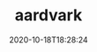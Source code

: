 ---
date: '2020-10-18T18:28:24'
draft: false
metadata:
  description: Aardvark is a multi-account AWS IAM Access Advisor API
  homepage: ''
  name: aardvark
  owner:
    github_url: https://github.com/Netflix-Skunkworks
    login: Netflix-Skunkworks
    name: null
    url: ''
  url: https://github.com/Netflix-Skunkworks/aardvark
tags:
- aws
- iam
title: aardvark
type: tool
---